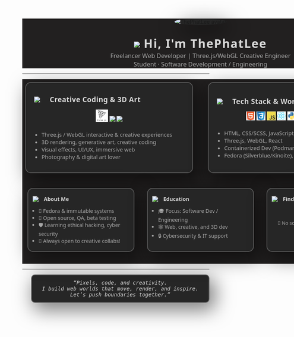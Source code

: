 <!--
Modern, 100% GitHub-compatible dark-themed README.
- Uses your GitHub profile picture as the header.
- Two main cards (Creative & Tech Stack) are larger and on top.
- Three smaller cards (About, Education, Connect) are below, perfectly aligned.
- Responsive breakpoints: Cards stack vertically on small screens for perfect alignment.
- All boxes use gray #262626, strong box-shadow, and Poppins font.
- No white space or padding; background is #222020.
-->

<div align="center" style="background:#222020; padding:0; margin:0; width:100vw;">

<img src="https://github.com/ThePhatLee.png" alt="ThePhatLee avatar" width="150" style="margin-bottom: 18px; background:#262626; border-radius:50%; box-shadow:10px 15px 50px 5px rgba(0,0,0,0.5);" />

<div style="font-family:'Poppins','Segoe UI',Arial,sans-serif; font-size:2.25em; font-weight:900; letter-spacing:2px; color:#d9d9d9; margin-top:10px;">
  <img src="https://cdn.jsdelivr.net/gh/twitter/twemoji@14.0.2/assets/svg/1f393.svg" width="40" style="vertical-align:middle"/> Hi, I'm ThePhatLee
</div>
<div style="color:#a6a6a6;font-family:'Poppins','Segoe UI',Arial,sans-serif; font-weight:500; margin-bottom:10px; font-size:1.18em;">
  Freelancer Web Developer | Three.js/WebGL Creative Engineer <br>
  Student · Software Development / Engineering
</div>

</div>

---

<!-- RESPONSIVE GRID USING FLEXBOX AND WRAP FOR GITHUB COMPATIBILITY -->
<!-- All cards use the same color, shadow, and border radius. Large cards on top, smaller on bottom, always aligned. -->
<div align="center" style="background:#222020; width:100vw; padding:0; margin:0;">
<!-- Flexbox parent for responsiveness (GitHub doesn't support media queries, but flex-wrap is respected) -->
<div style="display:flex;flex-wrap:wrap;justify-content:center;gap:24px 24px;background:#222020;max-width:100vw;padding:0 0 24px 0;">

  <!-- LEFT LARGE CARD: Creative Coding -->
  <div style="flex:1 1 340px; min-width:290px; max-width:420px; background:#262626; border-radius:15px; border:2px solid #595959; box-shadow:10px 15px 50px 5px rgba(0,0,0,0.5); margin:8px; padding:32px 22px 32px 22px; font-family:'Poppins','Segoe UI',Arial,sans-serif; display:flex; flex-direction:column; justify-content:center;">
    <div style="display:flex;align-items:center;gap:12px;">
      <img src="https://cdn.jsdelivr.net/gh/twitter/twemoji@14.0.2/assets/svg/1f47e.svg" width="30"/>
      <span style="font-size:1.35em;font-weight:700;letter-spacing:0.5px;color:#d9d9d9;">Creative Coding & 3D Art</span>
    </div>
    <div style="margin-top:14px">
      <img src="https://raw.githubusercontent.com/devicons/devicon/master/icons/threejs/threejs-original-wordmark.svg" width="33"/>
      <img src="https://cdn.jsdelivr.net/gh/twitter/twemoji@14.0.2/assets/svg/1f3a8.svg" width="27"/>
      <img src="https://cdn.jsdelivr.net/gh/twitter/twemoji@14.0.2/assets/svg/1f5bc.svg" width="27"/>
    </div>
    <ul style="margin:20px 0 0 0;padding-left:20px;text-align:left;color:#a6a6a6;font-size:1.05em;">
      <li>Three.js / WebGL interactive & creative experiences</li>
      <li>3D rendering, generative art, creative coding</li>
      <li>Visual effects, UI/UX, immersive web</li>
      <li>Photography & digital art lover</li>
    </ul>
  </div>

  <!-- RIGHT LARGE CARD: Tech Stack -->
  <div style="flex:1 1 340px; min-width:290px; max-width:420px; background:#262626; border-radius:15px; border:2px solid #595959; box-shadow:10px 15px 50px 5px rgba(0,0,0,0.5); margin:8px; padding:32px 22px 32px 22px; font-family:'Poppins','Segoe UI',Arial,sans-serif; display:flex; flex-direction:column; justify-content:center;">
    <div style="display:flex;align-items:center;gap:12px;">
      <img src="https://cdn.jsdelivr.net/gh/twitter/twemoji@14.0.2/assets/svg/1f4bb.svg" width="30"/>
      <span style="font-size:1.35em;font-weight:700;letter-spacing:0.5px;color:#d9d9d9;">Tech Stack & Workflow</span>
    </div>
    <div style="margin-top:14px">
      <img src="https://raw.githubusercontent.com/devicons/devicon/master/icons/html5/html5-original.svg" width="24"/>
      <img src="https://raw.githubusercontent.com/devicons/devicon/master/icons/css3/css3-original.svg" width="24"/>
      <img src="https://raw.githubusercontent.com/devicons/devicon/master/icons/javascript/javascript-original.svg" width="24"/>
      <img src="https://raw.githubusercontent.com/devicons/devicon/master/icons/react/react-original.svg" width="24"/>
      <img src="https://raw.githubusercontent.com/devicons/devicon/master/icons/python/python-original.svg" width="24"/>
      <img src="https://raw.githubusercontent.com/devicons/devicon/master/icons/cplusplus/cplusplus-original.svg" width="24"/>
      <img src="https://raw.githubusercontent.com/devicons/devicon/master/icons/docker/docker-original.svg" width="24"/>
      <img src="https://raw.githubusercontent.com/devicons/devicon/master/icons/fedora/fedora-original.svg" width="24"/>
      <img src="https://raw.githubusercontent.com/devicons/devicon/master/icons/linux/linux-original.svg" width="24"/>
    </div>
    <ul style="margin:20px 0 0 0;padding-left:20px;text-align:left;color:#a6a6a6;font-size:1.05em;">
      <li>HTML, CSS/SCSS, JavaScript, React, C++, Python</li>
      <li>Three.js, WebGL, React</li>
      <li>Containerized Dev (Podman/Docker), CI/CD, QA</li>
      <li>Fedora (Silverblue/Kinoite), Linux-first, open source</li>
    </ul>
  </div>
</div>

<!-- BREAKPOINT for perfect alignment: force next row on narrow screens by using 100% width invisible block -->
<div style="flex-basis:100%;height:0;"></div>

<!-- Smaller cards in a new flex row, always aligned under the big cards. -->
<div style="display:flex;flex-wrap:wrap;justify-content:center;gap:18px 18px;background:#222020;max-width:100vw;padding:0 0 24px 0;">

  <!-- About Card -->
  <div style="flex:1 1 210px;min-width:165px;max-width:260px;background:#262626;border:2px solid #595959;border-radius:15px;box-shadow:10px 15px 50px 5px rgba(0,0,0,0.5);margin:8px;padding:18px 12px;font-family:'Poppins','Segoe UI',Arial,sans-serif;">
    <div style="display:flex;align-items:center;gap:8px;">
      <img src="https://cdn.jsdelivr.net/gh/twitter/twemoji@14.0.2/assets/svg/2728.svg" width="22"/>
      <span style="font-weight:700;color:#d9d9d9;">About Me</span>
    </div>
    <ul style="margin:13px 0 0 0;padding-left:16px;text-align:left;color:#a6a6a6;font-size:1em;">
      <li>🐧 Fedora & immutable systems</li>
      <li>🔎 Open source, QA, beta testing</li>
      <li>🛡️ Learning ethical hacking, cyber security</li>
      <li>🤝 Always open to creative collabs!</li>
    </ul>
  </div>

  <!-- Education Card -->
  <div style="flex:1 1 210px;min-width:165px;max-width:260px;background:#262626;border:2px solid #595959;border-radius:15px;box-shadow:10px 15px 50px 5px rgba(0,0,0,0.5);margin:8px;padding:18px 12px;font-family:'Poppins','Segoe UI',Arial,sans-serif;">
    <div style="display:flex;align-items:center;gap:8px;">
      <img src="https://cdn.jsdelivr.net/gh/twitter/twemoji@14.0.2/assets/svg/1f393.svg" width="22"/>
      <span style="font-weight:700;color:#d9d9d9;">Education</span>
    </div>
    <ul style="margin:13px 0 0 0;padding-left:16px;text-align:left;color:#a6a6a6;font-size:1em;">
      <li>🎓 Focus: Software Dev / Engineering</li>
      <li>🕸️ Web, creative, and 3D dev</li>
      <li>🔒 Cybersecurity & IT support</li>
    </ul>
  </div>

  <!-- Connect Card -->
  <div style="flex:1 1 210px;min-width:165px;max-width:260px;background:#262626;border:2px solid #595959;border-radius:15px;box-shadow:10px 15px 50px 5px rgba(0,0,0,0.5);margin:8px;padding:18px 12px;font-family:'Poppins','Segoe UI',Arial,sans-serif;">
    <div style="display:flex;align-items:center;gap:8px;">
      <img src="https://cdn.jsdelivr.net/gh/twitter/twemoji@14.0.2/assets/svg/1f4e8.svg" width="22"/>
      <span style="font-weight:700;color:#d9d9d9;">Find Me</span>
    </div>
    <div style="margin:9px 0 0 0;">
      <a href="https://github.com/ThePhatLee" target="_blank">
        <img src="https://raw.githubusercontent.com/devicons/devicon/master/icons/github/github-original.svg" width="25" style="margin-right:5px;"/>
      </a>
      <a href="https://gitlab.com/ThePhatLe" target="_blank">
        <img src="https://raw.githubusercontent.com/devicons/devicon/master/icons/gitlab/gitlab-original.svg" width="25" style="margin-right:5px;"/>
      </a>
      <a href="https://discussion.fedoraproject.org/u/thephatlee/summary" target="_blank">
        <img src="https://avatars.githubusercontent.com/u/1507452?s=48&v=4" width="25" style="margin-right:5px;"/>
      </a>
      <a href="https://matrix.to/#/@thephatle:matrix.com" target="_blank">
        <img src="https://upload.wikimedia.org/wikipedia/commons/7/7c/Matrix.org_Logo.svg" width="25"/>
      </a>
    </div>
    <div style="font-size:0.93em;color:#a6a6a6;margin-top:8px">
      🚫 No social networks – open source & decentralized only!
    </div>
  </div>
</div>
</div>

---

<blockquote align="center" style="font-style:italic; color:#d9d9d9; font-family:'Poppins','JetBrains Mono','Fira Code',monospace; background:#262626; border-radius:10px; padding:12px 18px; border:2px solid #595959; box-shadow:10px 15px 50px 5px rgba(0,0,0,0.5);">
  “Pixels, code, and creativity.<br>
    I build web worlds that move, render, and inspire.<br>
    Let’s push boundaries together.”
</blockquote>

<!--
Tips:
- The header uses your GitHub profile picture.
- Two large cards on top, three smaller below, all aligned. Flex-wrap ensures they stack cleanly on mobile.
- All cards: #262626, border radius 15px, border #595959, strong box-shadow.
- No white backgrounds/padding. Font: Poppins (if installed).
-->
